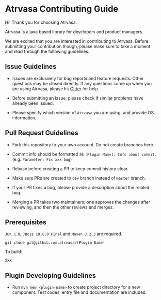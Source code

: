 # Atrvasa Contributing Guide

Hi! Thank you for choosing Atrvasa.

Atrvasa is a java based library for developers and product managers.

We are excited that you are interested in contributing to Atrvasa. Before submitting your contribution though, please make sure to take a moment and read through the following guidelines.

## Issue Guidelines

- Issues are exclusively for bug reports and feature requests. Other questions may be closed directly. If any questions come up when you are using Atrvasa, please hit [Gitter](https://gitter.im/atrvasa-com/community) for help.

- Before submitting an issue, please check if similar problems have already been issued.

- Please specify which version of `Atrvasa` you are using, and provide OS information.

## Pull Request Guidelines

- Fork this repository to your own account. Do not create branches here.

- Commit info should be formatted as `[Plugin Name]: Info about commit.` (e.g. `Parameter: Fix xxx bug`)

- Rebase before creating a PR to keep commit history clear.

- Make sure PRs are created to `dev` branch instead of `master` branch.

- If your PR fixes a bug, please provide a description about the related bug.

- Merging a PR takes two maintainers: one approves the changes after reviewing, and then the other reviews and merges.

## Prerequisites

`JDK 1.8`, `JBoss 10.0.0 Final` and `Maven 3.2.3` are required.

```shell
git clone git@github.com:atrvasa/[Plugin Name]

```

To build:

```shell
XXX
```

## Plugin Developing Guidelines

- Run `mvn new <plugin-name>` to create project directory for a new component. Test codes, entry file and documentation are included.
